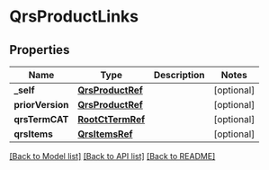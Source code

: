 # QrsProductLinks

## Properties
Name | Type | Description | Notes
------------ | ------------- | ------------- | -------------
**_self** | [**QrsProductRef**](QrsProductRef.md) |  | [optional] 
**priorVersion** | [**QrsProductRef**](QrsProductRef.md) |  | [optional] 
**qrsTermCAT** | [**RootCtTermRef**](RootCtTermRef.md) |  | [optional] 
**qrsItems** | [**QrsItemsRef**](QrsItemsRef.md) |  | [optional] 

[[Back to Model list]](../README.md#documentation-for-models) [[Back to API list]](../README.md#documentation-for-api-endpoints) [[Back to README]](../README.md)


